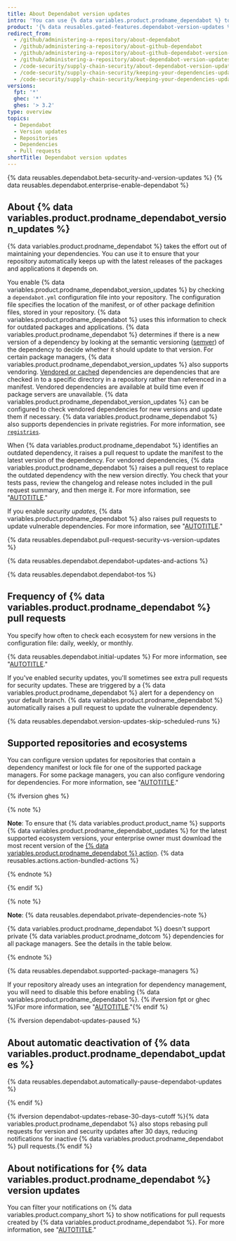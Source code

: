 ```yaml
---
title: About Dependabot version updates
intro: 'You can use {% data variables.product.prodname_dependabot %} to keep the packages you use updated to the latest versions.'
product: '{% data reusables.gated-features.dependabot-version-updates %}'
redirect_from:
  - /github/administering-a-repository/about-dependabot
  - /github/administering-a-repository/about-github-dependabot
  - /github/administering-a-repository/about-github-dependabot-version-updates
  - /github/administering-a-repository/about-dependabot-version-updates
  - /code-security/supply-chain-security/about-dependabot-version-updates
  - /code-security/supply-chain-security/keeping-your-dependencies-updated-automatically/upgrading-from-dependabotcom-to-github-native-dependabot
  - /code-security/supply-chain-security/keeping-your-dependencies-updated-automatically/about-dependabot-version-updates
versions:
  fpt: '*'
  ghec: '*'
  ghes: '> 3.2'
type: overview
topics:
  - Dependabot
  - Version updates
  - Repositories
  - Dependencies
  - Pull requests
shortTitle: Dependabot version updates
---
```


{% data reusables.dependabot.beta-security-and-version-updates %}
{% data reusables.dependabot.enterprise-enable-dependabot %}

## About {% data variables.product.prodname_dependabot_version_updates %}

{% data variables.product.prodname_dependabot %} takes the effort out of maintaining your dependencies. You can use it to ensure that your repository automatically keeps up with the latest releases of the packages and applications it depends on.

You enable {% data variables.product.prodname_dependabot_version_updates %} by checking a `dependabot.yml` configuration file into your repository. The configuration file specifies the location of the manifest, or of other package definition files, stored in your repository. {% data variables.product.prodname_dependabot %} uses this information to check for outdated packages and applications. {% data variables.product.prodname_dependabot %} determines if there is a new version of a dependency by looking at the semantic versioning ([semver](https://semver.org/)) of the dependency to decide whether it should update to that version. For certain package managers, {% data variables.product.prodname_dependabot_version_updates %} also supports vendoring. [Vendored or cached](/content/code-security/dependabot/dependabot-version-updates/configuration-options-for-the-dependabot.yml-file.md#vendor) dependencies are dependencies that are checked in to a specific directory in a repository rather than referenced in a manifest. Vendored dependencies are available at build time even if package servers are unavailable. {% data variables.product.prodname_dependabot_version_updates %} can be configured to check vendored dependencies for new versions and update them if necessary. {% data variables.product.prodname_dependabot %} also supports dependencies in private registries. For more information, see [`registries`](/code-security/dependabot/dependabot-version-updates/configuration-options-for-the-dependabot.yml-file#registries).

When {% data variables.product.prodname_dependabot %} identifies an outdated dependency, it raises a pull request to update the manifest to the latest version of the dependency. For vendored dependencies, {% data variables.product.prodname_dependabot %} raises a pull request to replace the outdated dependency with the new version directly. You check that your tests pass, review the changelog and release notes included in the pull request summary, and then merge it. For more information, see "[AUTOTITLE](/code-security/dependabot/dependabot-version-updates/configuring-dependabot-version-updates)."

If you enable _security updates_, {% data variables.product.prodname_dependabot %} also raises pull requests to update vulnerable dependencies. For more information, see "[AUTOTITLE](/code-security/dependabot/dependabot-security-updates/about-dependabot-security-updates)."

{% data reusables.dependabot.pull-request-security-vs-version-updates %}

{% data reusables.dependabot.dependabot-updates-and-actions %}

{% data reusables.dependabot.dependabot-tos %}

## Frequency of {% data variables.product.prodname_dependabot %} pull requests

You specify how often to check each ecosystem for new versions in the configuration file: daily, weekly, or monthly.

{% data reusables.dependabot.initial-updates %} For more information, see "[AUTOTITLE](/code-security/dependabot/dependabot-version-updates/customizing-dependency-updates)."

If you've enabled security updates, you'll sometimes see extra pull requests for security updates. These are triggered by a {% data variables.product.prodname_dependabot %} alert for a dependency on your default branch. {% data variables.product.prodname_dependabot %} automatically raises a pull request to update the vulnerable dependency.

{% data reusables.dependabot.version-updates-skip-scheduled-runs %}

## Supported repositories and ecosystems
<!-- If you make changes to this feature, check whether any of the changes affect languages listed in /get-started/learning-about-github/github-language-support. If so, please update the language support article accordingly. -->

You can configure version updates for repositories that contain a dependency manifest or lock file for one of the supported package managers. For some package managers, you can also configure vendoring for dependencies. For more information, see "[AUTOTITLE](/code-security/dependabot/dependabot-version-updates/configuration-options-for-the-dependabot.yml-file#vendor)."

{% ifversion ghes %}

{% note %}

**Note**: To ensure that {% data variables.product.product_name %} supports {% data variables.product.prodname_dependabot_updates %} for the latest supported ecosystem versions, your enterprise owner must download the most recent version of the [{% data variables.product.prodname_dependabot %} action](https://github.com/github/dependabot-action). {% data reusables.actions.action-bundled-actions %}

{% endnote %}

{% endif %}

{% note %}

**Note**: {% data reusables.dependabot.private-dependencies-note %}

{% data variables.product.prodname_dependabot %} doesn't support private {% data variables.product.prodname_dotcom %} dependencies for all package managers. See the details in the table below.

{% endnote %}

{% data reusables.dependabot.supported-package-managers %}

If your repository already uses an integration for dependency management, you will need to disable this before enabling {% data variables.product.prodname_dependabot %}. {% ifversion fpt or ghec %}For more information, see "[AUTOTITLE](/get-started/exploring-integrations/about-integrations)."{% endif %}

{% ifversion dependabot-updates-paused %}

## About automatic deactivation of {% data variables.product.prodname_dependabot_updates %}

{% data reusables.dependabot.automatically-pause-dependabot-updates %}

{% endif %}

{% ifversion dependabot-updates-rebase-30-days-cutoff %}{% data variables.product.prodname_dependabot %} also stops rebasing pull requests for version and security updates after 30 days, reducing notifications for inactive {% data variables.product.prodname_dependabot %} pull requests.{% endif %}

## About notifications for {% data variables.product.prodname_dependabot %} version updates

You can filter your notifications on {% data variables.product.company_short %} to show notifications for pull requests created by {% data variables.product.prodname_dependabot %}. For more information, see "[AUTOTITLE](/account-and-profile/managing-subscriptions-and-notifications-on-github/viewing-and-triaging-notifications/managing-notifications-from-your-inbox)."
